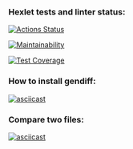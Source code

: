 ### Hexlet tests and linter status:
[![Actions Status](https://github.com/MKashtanov/python-project-50/actions/workflows/hexlet-check.yml/badge.svg)](https://github.com/MKashtanov/python-project-50/actions)

[![Maintainability](https://api.codeclimate.com/v1/badges/dd587f9a2e313ca9e306/maintainability)](https://codeclimate.com/github/MKashtanov/python-project-50/maintainability)

[![Test Coverage](https://api.codeclimate.com/v1/badges/dd587f9a2e313ca9e306/test_coverage)](https://codeclimate.com/github/MKashtanov/python-project-50/test_coverage)

### How to install gendiff:

[![asciicast](https://asciinema.org/a/1GKOZwcgGxEUo1e8cJoLMXtRH.svg)](https://asciinema.org/a/1GKOZwcgGxEUo1e8cJoLMXtRH)

### Compare two files:

[![asciicast](https://asciinema.org/a/I6mmBlddbu8kWAvXZXH58Ookl.svg)](https://asciinema.org/a/I6mmBlddbu8kWAvXZXH58Ookl)
